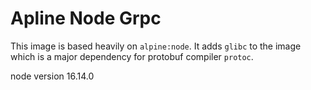 # Apline Node Grpc
This image is based heavily on `alpine:node`. It adds `glibc` to the image which is a major dependency for protobuf compiler `protoc`.

node version 16.14.0